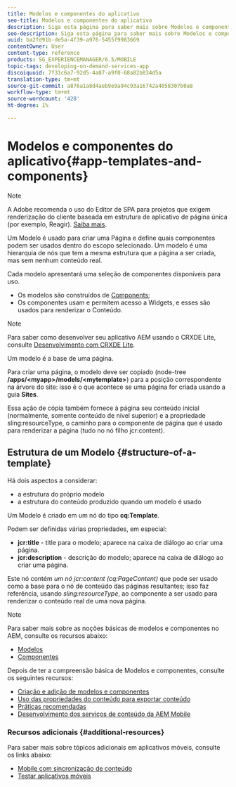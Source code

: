 ```yaml
---
title: Modelos e componentes do aplicativo
seo-title: Modelos e componentes do aplicativo
description: Siga esta página para saber mais sobre Modelos e componentes do aplicativo. Ele fornece informações detalhadas sobre a estrutura dos modelos.
seo-description: Siga esta página para saber mais sobre Modelos e componentes do aplicativo. Ele fornece informações detalhadas sobre a estrutura dos modelos.
uuid: ba2fd91b-de5a-4f39-a976-5455f9983669
contentOwner: User
content-type: reference
products: SG_EXPERIENCEMANAGER/6.5/MOBILE
topic-tags: developing-on-demand-services-app
discoiquuid: 7f31c6a7-92d5-4a87-a9f0-68a82b834d5a
translation-type: tm+mt
source-git-commit: a876a1a8d4aeb9e9a94c93a16742a4058307b0a8
workflow-type: tm+mt
source-wordcount: '428'
ht-degree: 1%

---
```



# Modelos e componentes do aplicativo{#app-templates-and-components}

>[!NOTE]
>
>A Adobe recomenda o uso do Editor de SPA para projetos que exigem renderização do cliente baseada em estrutura de aplicativo de página única (por exemplo, Reagir). [Saiba mais](/help/sites-developing/spa-overview.md).

Um Modelo é usado para criar uma Página e define quais componentes podem ser usados dentro do escopo selecionado. Um modelo é uma hierarquia de nós que tem a mesma estrutura que a página a ser criada, mas sem nenhum conteúdo real.

Cada modelo apresentará uma seleção de componentes disponíveis para uso.

* Os modelos são construídos de [Components](/help/sites-developing/components.md);
* Os componentes usam e permitem acesso a Widgets, e esses são usados para renderizar o Conteúdo.

>[!NOTE]
>
>Para saber como desenvolver seu aplicativo AEM usando o CRXDE Lite, consulte [Desenvolvimento com CRXDE Lite](/help/sites-developing/developing-with-crxde-lite.md).

Um modelo é a base de uma página.

Para criar uma página, o modelo deve ser copiado (node-tree **/apps/&lt;myapp>/models/&lt;mytemplate>**) para a posição correspondente na árvore do site: isso é o que acontece se uma página for criada usando a guia **Sites**.

Essa ação de cópia também fornece à página seu conteúdo inicial (normalmente, somente conteúdo de nível superior) e a propriedade sling:resourceType, o caminho para o componente de página que é usado para renderizar a página (tudo no nó filho jcr:content).

## Estrutura de um Modelo {#structure-of-a-template}

Há dois aspectos a considerar:

* a estrutura do próprio modelo
* a estrutura do conteúdo produzido quando um modelo é usado

Um Modelo é criado em um nó do tipo **cq:Template**.

Podem ser definidas várias propriedades, em especial:

* **jcr:title** - title para o modelo; aparece na caixa de diálogo ao criar uma página.
* **jcr:description** - descrição do modelo; aparece na caixa de diálogo ao criar uma página.

Este nó contém *um nó jcr:content (cq:PageContent)* que pode ser usado como a base para o nó de conteúdo das páginas resultantes; isso faz referência, usando *sling:resourceType*, ao componente a ser usado para renderizar o conteúdo real de uma nova página.

>[!NOTE]
>
>Para saber mais sobre as noções básicas de modelos e componentes no AEM, consulte os recursos abaixo:
>
>* [Modelos](/help/sites-developing/templates.md)
>* [Componentes](/help/sites-developing/components.md)

>



Depois de ter a compreensão básica de Modelos e componentes, consulte os seguintes recursos:

* [Criação e adição de modelos e componentes](/help/mobile/mobile-ondemand-app-templates.md)
* [Uso das propriedades do conteúdo para exportar conteúdo](/help/mobile/on-demand-content-properties-exporting.md)
* [Práticas recomendadas    ](/help/mobile/best-practices-aem-mobile.md)
* [Desenvolvimento dos serviços de conteúdo da AEM Mobile](/help/mobile/developing-content-services.md)

### Recursos adicionais {#additional-resources}

Para saber mais sobre tópicos adicionais em aplicativos móveis, consulte os links abaixo:

* [Mobile com sincronização de conteúdo](/help/mobile/mobile-ondemand-contentsync.md)
* [Testar aplicativos móveis](/help/mobile/develop-mobile-apps-testing.md)

